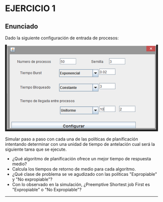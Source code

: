 # EJERCICIO 1

## Enunciado

Dado la siguiente configuración de entrada de procesos:

![Imagen](./img/config-ej-1.png)

Simular paso a paso con cada una de las políticas de planificación intentando determinar con una unidad de tiempo de antelación cual será la siguiente tarea que se ejecute.

- ¿Qué algoritmo de planificación ofrece un mejor tiempo de respuesta medio?
- Calcula los tiempos de retorno de medio para cada algoritmo.
- ¿Qué clase de problema se ve agudizado con las políticas "Expropiable" y "No expropiable"?
- Con lo observado en la simulación, ¿Preemptive Shortest job First es "Expropiable" o "No Expropiable"?

---
